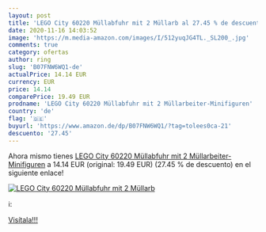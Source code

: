 ```yaml
---
layout: post
title: 'LEGO City 60220 Müllabfuhr mit 2 Müllarb al 27.45 % de descuento'
date: 2020-11-16 14:03:52
image: 'https://m.media-amazon.com/images/I/512yuqJG4TL._SL200_.jpg'
comments: true
category: ofertas
author: ring
slug: 'B07FNW6WQ1-de'
actualPrice: 14.14 EUR
currency: EUR
price: 14.14
comparePrice: 19.49 EUR
prodname: 'LEGO City 60220 Müllabfuhr mit 2 Müllarbeiter-Minifiguren'
country: 'de'
flag: '🇩🇪'
buyurl: 'https://www.amazon.de/dp/B07FNW6WQ1/?tag=tolees0ca-21'
descuento: '27.45'
---
```


Ahora mismo tienes [LEGO City 60220 Müllabfuhr mit 2 Müllarbeiter-Minifiguren](https://www.amazon.de/dp/B07FNW6WQ1/?tag=tolees0ca-21) a 14.14 EUR (original: 19.49 EUR) (27.45 %  de descuento) en el siguiente enlace!

[![LEGO City 60220 Müllabfuhr mit 2 Müllarb](https://m.media-amazon.com/images/I/512yuqJG4TL._SL200_.jpg)](https://www.amazon.de/dp/B07FNW6WQ1/?tag=tolees0ca-21)

ℹ️:


[Visítala!!!](https://www.amazon.de/dp/B07FNW6WQ1/?tag=tolees0ca-21)
